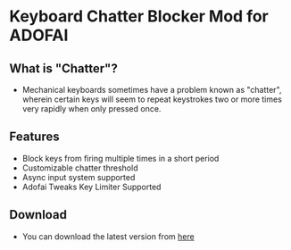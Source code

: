 # Keyboard Chatter Blocker Mod for ADOFAI
## What is "Chatter"?
 - Mechanical keyboards sometimes have a problem known as "chatter", wherein certain keys will seem to repeat keystrokes two or more times very rapidly when only pressed once. 

## Features
 - Block keys from firing multiple times in a short period
 - Customizable chatter threshold
 - Async input system supported
 - Adofai Tweaks Key Limiter Supported
    
## Download
 - You can download the latest version from [here](https://github.com/fangshenghan/KeyboardChatterBlocker/releases)
 
